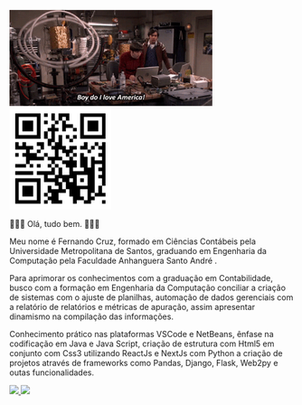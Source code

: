 <img height = "170em" src= Engenhariadascoisas.gif/>      <img height = "180em" src =qrcodelandingpag.jpeg/>

   
👋👋👋 Olá, tudo bem. 👋👋👋

Meu nome é Fernando Cruz, formado em Ciências Contábeis pela Universidade Metropolitana de Santos, graduando em Engenharia da Computação pela Faculdade Anhanguera Santo André . 

Para aprimorar os conhecimentos com a graduação em Contabilidade, busco com a formação em Engenharia da Computação conciliar a criação de sistemas com o ajuste de planilhas, automação de dados gerenciais com a relatório de relatórios e métricas de apuração, assim apresentar dinamismo na compilação das informações.

Conhecimento prático nas plataformas VSCode e NetBeans, ênfase na codificação em Java e Java Script, criação de estrutura com Html5 em conjunto com Css3 utilizando ReactJs e NextJs com Python a criação de projetos através de frameworks como Pandas, Django, Flask, Web2py e outas funcionalidades.


<div>
  <a href="https://github.com/Nandotecno">
  <img height = "180em" src = "https://github-readme-stats.vercel.app/api?username=Nandotecno&show_icons=true&theme=dark&include_all_commits=true&count_private=true" />
  <img height = "180em" src = "https://github-readme-stats.vercel.app/api/top-langs/?username=Nandotecno&layout=compact&langs_count=7&theme=dark" />
</div>
